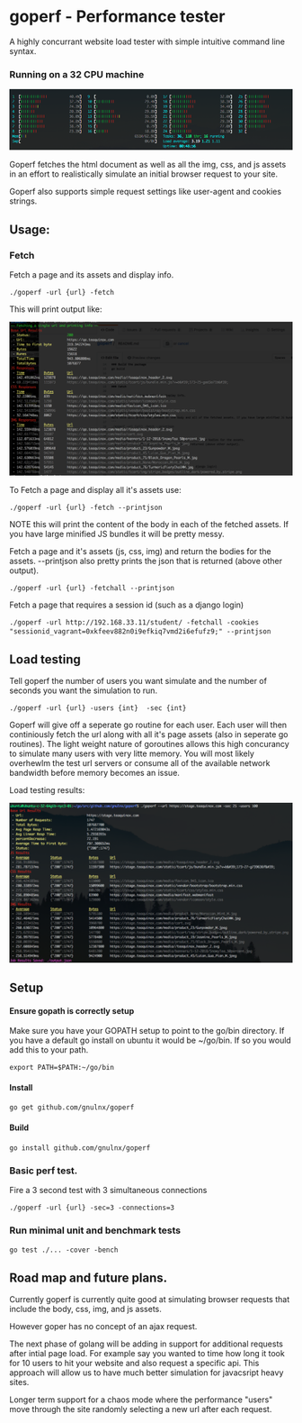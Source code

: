 # goperf - Performance tester
A highly concurrant website load tester with simple intuitive command line syntax.

### Running on a 32 CPU machine
![Alt text](readme_imgs/GoPerf.png?raw=true "GoPerf")

Goperf fetches the html document as well as all the img, css, and js assets in an effort to realistically simulate an initial browser request to your site.

Goperf also supports simple request settings like user-agent and cookies strings.


## Usage:

### Fetch

Fetch a page and its assets and display info.  
```
./goperf -url {url} -fetch
```
This will print output like:

![Alt text](readme_imgs/Fetch.png?raw=true "Fetch")

To Fetch a page and display all it's assets use:
```
./goperf -url {url} -fetch --printjson
```
NOTE this will print the content of the body in each of the fetched assets. If you have large minified JS bundles it will be pretty messy.


Fetch a page and it's assets (js, css, img) and return the bodies for the assets.
--printjson also pretty prints the json that is returned (above other output).
```
./goperf -url {url} -fetchall --printjson
```

Fetch a page that requires a session id (such as a django login)

```
./goperf -url http://192.168.33.11/student/ -fetchall -cookies "sessionid_vagrant=0xkfeev882n0i9efkiq7vmd2i6efufz9;" --printjson
```

## Load testing

Tell goperf the number of users you want simulate and the number of seconds you want the simulation to run.

```
./goperf -url {url} -users {int}  -sec {int}
```

Goperf will give off a seperate go routine for each user.  Each user will then continiously fetch the url along with all it's page assets (also in seperate go routines).  The light weight nature of goroutines allows this high concurancy to simulate many users with very litte memory.  You will most likely overhewlm the test url servers or consume all of the available network bandwidth before memory becomes an issue.

Load testing results: 

![Alt text](readme_imgs/GoPerfOutput.png?raw=true "Output")

## Setup
#### Ensure gopath is correctly setup

Make sure you have your GOPATH setup to point to the go/bin directory.
If you have a default go install on ubuntu it would be ~/go/bin.
If so you would add this to your path.
```
export PATH=$PATH:~/go/bin
```
#### Install

```
go get github.com/gnulnx/goperf
```

#### Build
```
go install github.com/gnulnx/goperf
```


### Basic perf test.

Fire a 3 second test with 3 simultaneous connections
```
./goperf -url {url} -sec=3 -connections=3
```

### Run minimal unit and benchmark tests
```
go test ./... -cover -bench
```


## Road map and future plans.

Currently goperf is currently quite good at simulating browser requests that include the body, css, img, and js assets.  

However goper has no concept of an ajax request.  

The next phase of golang will be adding in support for additional requests after intial page load.  For example say you wanted to time how long it took for 10 users to hit your website and also request a specific api.  This approach will allow us to have much better simulation for javacsript heavy sites.  

Longer term support for a chaos mode where the performance "users" move through the site randomly selecting a new url after each request. 
